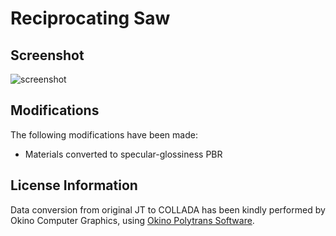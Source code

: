 # Reciprocating Saw

## Screenshot

![screenshot](screenshot/screenshot.png)

## Modifications

The following modifications have been made:

- Materials converted to specular-glossiness PBR 

## License Information

Data conversion from original JT to COLLADA has been kindly performed by Okino Computer Graphics, using [Okino Polytrans Software](http://www.okino.com/conv/conv.htm).
